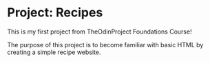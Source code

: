 # Project: Recipes
This is my first project from TheOdinProject Foundations Course!

The purpose of this project is to become familiar with basic HTML by creating a simple recipe website.



